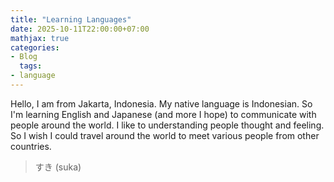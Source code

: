 ```yaml
---
title: "Learning Languages"
date: 2025-10-11T22:00:00+07:00
mathjax: true
categories:
- Blog
  tags:
- language
---
```


Hello, I am from Jakarta, Indonesia. My native language is Indonesian. So I'm learning English and Japanese (and more I hope) to communicate with people around the world. I like to understanding people thought and feeling. So I wish I could travel around the world to meet various people from other countries.

> すき (suka)
